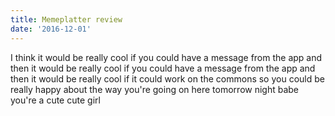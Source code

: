 ```yaml
---
title: Memeplatter review
date: '2016-12-01'
---
```


I think it would be really cool if you could have a message from the app and then it would be really cool if you could have a message from the app and then it would be really cool if it could work on the commons so you could be really happy about the way you're going on here tomorrow night babe you're a cute cute girl 
